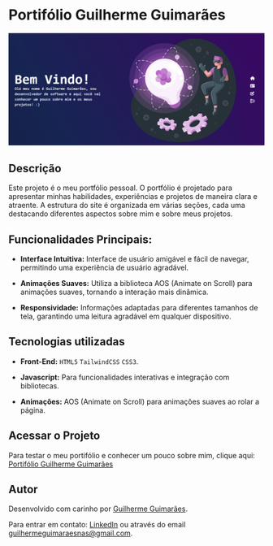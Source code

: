 # Portifólio Guilherme Guimarães
![Tela inicial](./.github/PORT-1.png) 

## Descrição
Este projeto é o meu portfólio pessoal. O portfólio é projetado para apresentar minhas habilidades, experiências e projetos de maneira clara e atraente. A estrutura do site é organizada em várias seções, cada uma destacando diferentes aspectos sobre mim e sobre meus projetos.

## Funcionalidades Principais:
- **Interface Intuitiva:** Interface de usuário amigável e fácil de navegar, permitindo uma experiência de usuário agradável.

- **Animações Suaves:** Utiliza a biblioteca AOS (Animate on Scroll) para animações suaves, tornando a interação mais dinâmica.

- **Responsividade:** Informações adaptadas para diferentes tamanhos de tela, garantindo uma leitura agradável em qualquer dispositivo.

## Tecnologias utilizadas

- **Front-End:** `HTML5` `TailwindCSS` `CSS3`.

- **Javascript:** Para funcionalidades interativas e integração com bibliotecas.

- **Animações:** AOS (Animate on Scroll) para animações suaves ao rolar a página.

## Acessar o Projeto
Para testar o meu portifólio e conhecer um pouco sobre mim, clique aqui: [Portifólio Guilherme Guimarães](https://portifolio-guilherme-guimaraes-projects.vercel.app/)

## Autor
Desenvolvido com carinho por [Guilherme Guimarães](https://github.com/guilhermeguimaraesn).

Para entrar em contato: [LinkedIn](https://www.linkedin.com/in/guilhermegn/) ou através do email [guilhermeguimaraesnas@gmail.com]().
